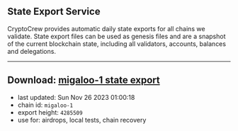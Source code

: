 ## State Export Service
CryptoCrew provides automatic daily state exports for all chains we validate. State export files can be used as genesis files and are a snapshot of the current blockchain state, including all validators, accounts, balances and delegations.

---
**Download: [migaloo-1 state export](https://dl.ccvalidators.com/SERVICE/migaloo/migaloo-1_export_4285509.json)**
---

- last updated: Sun Nov 26 2023 01:00:18
- chain id: `migaloo-1`
- export height: `4285509`
- use for: airdrops, local tests, chain recovery
